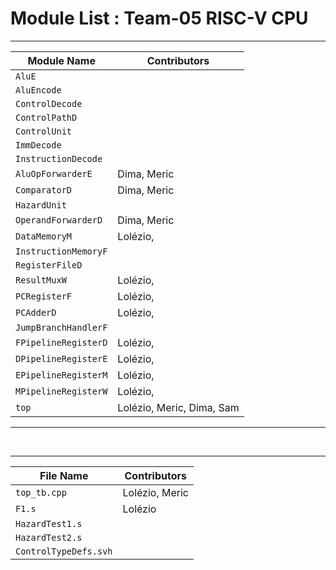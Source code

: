 # Module List : Team-05 RISC-V CPU

---
| Module Name | Contributors |
|-------------|---------------|
| `AluE` | |
| `AluEncode` | |
| `ControlDecode` | |
| `ControlPathD` | |
| `ControlUnit` | |
|  `ImmDecode` | |
| `InstructionDecode` | |
| `AluOpForwarderE`| Dima, Meric |
| `ComparatorD` | Dima, Meric | 
| `HazardUnit` | |
| `OperandForwarderD` | Dima, Meric |
| `DataMemoryM` | Lolézio, |
| `InstructionMemoryF` | |
| `RegisterFileD` | |
| `ResultMuxW` | Lolézio, |
| `PCRegisterF` | Lolézio, |
| `PCAdderD` | Lolézio, |
| `JumpBranchHandlerF` | |
| `FPipelineRegisterD` | Lolézio, |
| `DPipelineRegisterE` | Lolézio, |
| `EPipelineRegisterM` | Lolézio, |
| `MPipelineRegisterW` | Lolézio, |
| `top` | Lolézio, Meric, Dima, Sam|
---

<br>

---
| File Name | Contributors |
|-------------|---------------|
| `top_tb.cpp` | Lolézio, Meric | 
|  `F1.s` | Lolézio |
| `HazardTest1.s`| |
| `HazardTest2.s`| |
|  `ControlTypeDefs.svh` | |
